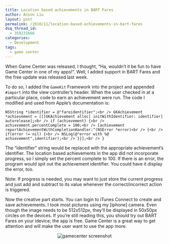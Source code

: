 ```yaml
---
title: Location based achievements in BART Fares
author: Anson Liu
layout: post
permalink: /2010/11/location-based-achievements-in-bart-fares
dsq_thread_id:
  - 359231666
categories:
  - Development
tags:
  - game center
---
```

When Game Center was released, I thought, &#8220;Ha, wouldn&#8217;t it be fun to have Game Center in one of my apps!&#8221;. Well, I added support in BART Fares and the free update was released last week.

To do so, I added the `GameKit` Framework into the project and appended `#import` into the view controller&#8217;s header. When the user checked in at a particular place, code to earn an achievement were run. The code I modified and used from Apple&#8217;s documentation is:

`NSString *identifier = @"fareidentifier";<br />
GKAchievement *achievement = [[[GKAchievement alloc] initWithIdentifier: identifier] autorelease];<br />
if (achievement) {<br />
achievement.percentComplete = 100;<br />
[achievement reportAchievementWithCompletionHandler:^(NSError *error)<br />
{<br />
if(error != nil) {<br />
NSLog(@"error with %@ achievement",identifier);<br />
}}];<br />
}`

The &#8220;identifier&#8221; string would be replaced with the appropriate achievement&#8217;s identifier. The location based achievements in the app did not incorporate progress, so I simply set the percent complete to 100. If there is an error, the program would spit out the achievement identifier. You could have it display the error, too.

<p style="text-align: center;">
  <!--more Read More → -->
</p>

Note: If progress is needed, you may want to just store the current progress and just add and subtract to its value whenever the correct/incorrect action is triggered.

Now the creative part starts. You can login to iTunes Connect to create and save achievements. I took most pictures using my [iphone] camera. Even though the image needs to be 512x512px, they&#8217;ll be displayed in 50x50px circles on the devices. If you&#8217;re still reading this, you should try out BART Fares on your idevice; the app is free. Game Center is a great way to get attention and will make the user want to use the app more.

<p style="text-align: center;">
  <img class="aligncenter size-full wp-image-271" title="gamecenter screenshot" src="https://i2.wp.com/apparentetch.com/wp-content/uploads/2010/11/gamecenter-screenshot.png?resize=484%2C323" alt="gamecenter screenshot" data-recalc-dims="1" />
</p>